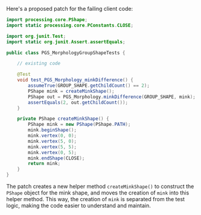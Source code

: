 Here's a proposed patch for the failing client code:

```java
import processing.core.PShape;
import static processing.core.PConstants.CLOSE;

import org.junit.Test;
import static org.junit.Assert.assertEquals;

public class PGS_MorphologyGroupShapeTests {

    // existing code

    @Test
    void test_PGS_Morphology_minkDifference() {
        assumeTrue(GROUP_SHAPE.getChildCount() == 2);
        PShape mink = createMinkShape();
        PShape out = PGS_Morphology.minkDifference(GROUP_SHAPE, mink);
        assertEquals(2, out.getChildCount());
    }

    private PShape createMinkShape() {
        PShape mink = new PShape(PShape.PATH);
        mink.beginShape();
        mink.vertex(0, 0);
        mink.vertex(5, 0);
        mink.vertex(5, 5);
        mink.vertex(0, 5);
        mink.endShape(CLOSE);
        return mink;
    }
}
```

The patch creates a new helper method `createMinkShape()` to construct the `PShape` object for the mink shape, and moves the creation of `mink` into this helper method. This way, the creation of `mink` is separated from the test logic, making the code easier to understand and maintain.